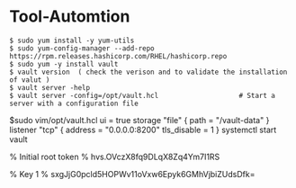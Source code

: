 # Tool-Automtion

    $ sudo yum install -y yum-utils
    $ sudo yum-config-manager --add-repo https://rpm.releases.hashicorp.com/RHEL/hashicorp.repo
    $ sudo yum -y install vault
    $ vault version  ( check the verison and to validate the installation of valut )
    $ vault server -help
    $ vault server -config=/opt/vault.hcl                    # Start a server with a configuration file

$sudo vim/opt/vault.hcl
ui = true
storage "file" {
  path = "/vault-data"
}
listener "tcp" {
 address     = "0.0.0.0:8200"
 tls_disable = 1
}
 systemctl start vault

% Initial root token
% hvs.OVczX8fq9DLqX8Zq4Ym7I1RS


% Key 1
% sxgJjG0pcld5HOPWv11oVxw6Epyk6GMhVjbiZUdsDfk=